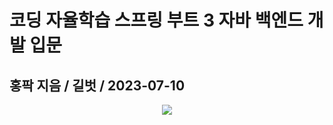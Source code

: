 # 코딩 자율학습 스프링 부트 3 자바 백엔드 개발 입문
## 홍팍 지음 / 길벗 / 2023-07-10
<p align="center">
  <img src="https://user-images.githubusercontent.com/88413718/269443751-213f603b-636c-4c43-826f-34d10fcbebbb.jpg">
</p>


